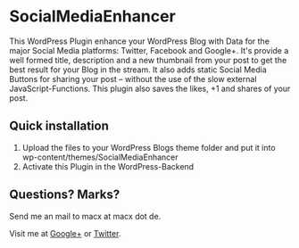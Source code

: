 # SocialMediaEnhancer

This WordPress Plugin enhance your WordPress Blog with Data for the major Social Media platforms: Twitter, Facebook and Google+.
It's provide a well formed title, description and a new thumbnail from your post to get the best result for your Blog in the stream. It also adds static Social Media Buttons for sharing your post – without the use of the slow external JavaScript-Functions. This plugin also saves the likes, +1 and shares of your post.

## Quick installation

1. Upload the files to your WordPress Blogs theme folder and put it into wp-content/themes/SocialMediaEnhancer
2. Activate this Plugin in the WordPress-Backend

## Questions? Marks?

Send me an mail to macx at macx dot de.

Visit me at [Google+](http://macx.de/+) or [Twitter](http://twitter.com/macx).